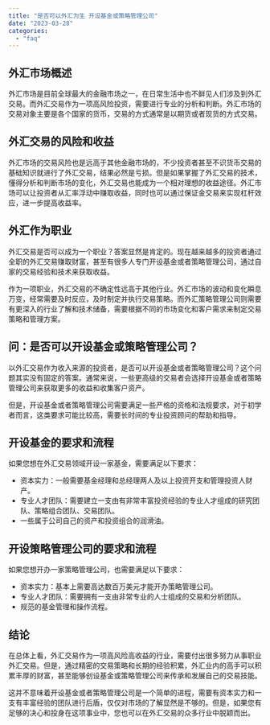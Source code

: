 ```yaml
---
title: "是否可以外汇为生 开设基金或策略管理公司"
date: "2023-03-28"
categories: 
  - "faq"
---
```


## 外汇市场概述

外汇市场是目前全球最大的金融市场之一，在日常生活中也不鲜见人们涉及到外汇交易。而外汇交易作为一项高风险投资，需要进行专业的分析和判断。外汇市场的交易对象主要是各个国家的货币，交易的方式通常是以期货或者现货的方式交易。

## 外汇交易的风险和收益

外汇市场的交易风险也是远高于其他金融市场的，不少投资者甚至不识货币交易的基础知识就进行了外汇交易，结果必然是亏损。但是如果掌握了外汇交易的技术，懂得分析和判断市场的变化，外汇交易也能成为一个相对理想的收益途径。外汇市场可以让投资者从汇率浮动中赚取收益，同时也可以通过保证金交易来实现杠杆效应，进一步提高收益率。

## 外汇作为职业

外汇交易是否可以成为一个职业？答案显然是肯定的。现在越来越多的投资者通过全职的外汇交易赚取财富，甚至有很多人专门开设基金或者策略管理公司，通过自家的交易经验和技术来获取收益。

作为一项职业，外汇交易的不确定性远高于其他行业。外汇市场的波动和变化瞬息万变，经常需要及时反应，及时制定并执行交易策略。而外汇策略管理公司则需要有更深入的行业了解和技术储备，需要根据不同的市场变化和客户需求来制定交易策略和管理方案。

## 问：是否可以开设基金或策略管理公司？

以外汇交易作为收入来源的投资者，是否可以开设基金或者策略管理公司？这个问题其实没有固定的答案。通常来说，一些更高级的交易者会选择开设基金或者策略管理公司来获取更多的收益和收集客户资产。

但是，开设基金或者策略管理公司需要满足一些严格的资格和法规要求，对于初学者而言，这类要求可能比较高，需要长时间的专业投资顾问的帮助和指导。

## 开设基金的要求和流程

如果您想在外汇交易领域开设一家基金，需要满足以下要求：

- 资本实力：一般需要基金经理和总经理两人及以上投资开支和管理投资人财产。
- 专业人才团队：需要建立一支由有非常丰富投资经验的专业人才组成的研究团队、策略组合团队、交易团队。
- 一些属于公司自己的资产和投资组合的润滑油。

## 开设策略管理公司的要求和流程

如果您想开办一家策略管理公司，也需要满足以下要求：

- 资本实力：基本上需要高达数百万美元才能开办策略管理公司。
- 专业人才团队：需要拥有一支由非常专业的人士组成的交易和分析团队。
- 规范的基金管理和操作流程。

## 结论

在总体上看，外汇交易作为一项高风险高收益的行业，需要付出很多努力从事职业外汇交易。但是，通过精密的交易策略和长期的经验积累，外汇业内的高手可以积累丰厚的财富，甚至能够创设基金或策略管理公司来传承和发展自己的交易技能。

这并不意味着开设基金或者策略管理公司是一个简单的进程，需要有资本实力和一支有丰富经验的团队进行后盾，仅仅对市场的了解显然是不够的。但是，如果您有足够的决心和投身在这项事业中，您也可以在外汇交易的众多行业中脱颖而出。

